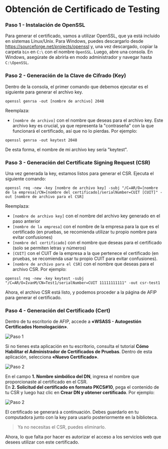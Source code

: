 # Obtención de Certificado de Testing

### Paso 1 - Instalación de OpenSSL
Para generar el certificado, vamos a utilizar OpenSSL, que ya está incluido en sistemas Linux/Unix. Para Windows, puedes descargarlo desde https://sourceforge.net/projects/openssl y, una vez descargado, copiar la carpeta `bin` en `C:\` con el nombre `OpenSSL`. Luego, abre una consola. En Windows, asegúrate de abrirla en modo administrador y navegar hasta `C:\OpenSSL`.

### Paso 2 - Generación de la Clave de Cifrado (Key)
Dentro de la consola, el primer comando que debemos ejecutar es el siguiente para generar el archivo key.
```
openssl genrsa -out [nombre de archivo] 2048
```

Reemplaza:
 - `[nombre de archivo]` con el nombre que deseas para el archivo key. Este archivo key es crucial, ya que representa la "contraseña" con la que funcionará el certificado, así que no lo pierdas. Por ejemplo:
```
openssl genrsa -out keytest 2048
```
De esta forma, el nombre de mi archivo key sería "keytest".

### Paso 3 - Generación del Certificate Signing Request (CSR)
Una vez generada la key, estamos listos para generar el CSR. Ejecuta el siguiente comando:
```
openssl req -new -key [nombre de archivo key] -subj "/C=AR/O=[nombre de la empresa]/CN=[nombre del certificado]/serialNumber=CUIT [CUIT]" -out [nombre de archivo para el CSR]
```

Reemplaza:
 - `[nombre de archivo key]` con el nombre del archivo key generado en el paso anterior
 - `[nombre de la empresa]` con el nombre de la empresa para la que es el certificado (en pruebas, se recomienda utilizar tu propio nombre para evitar confusiones)
 - `[nombre del certificado]` con el nombre que deseas para el certificado (solo se permiten letras y números)
 - `[CUIT]` con el CUIT de la empresa a la que pertenece el certificado (en pruebas, se recomienda usar tu propio CUIT para evitar confusiones).
 - `[nombre de archivo para el CSR]` con el nombre que deseas para el archivo CSR. Por ejemplo:
```
openssl req -new -key keytest -subj "/C=AR/O=IvanM/CN=Test1/serialNumber=CUIT 11111111111" -out csr-test1
```

Ahora, el archivo CSR está listo, y podemos proceder a la página de AFIP para generar el certificado.

### Paso 4 - Generación del Certificado (Cert)
Dentro de tu escritorio de AFIP, accede a **«WSASS - Autogestión Certificados Homologación»**.

![Paso 1](../public/tutorial/tutorial_2_1.png)

Si no tienes esta aplicación en tu escritorio, consulta el tutorial **Cómo Habilitar el Administrador de Certificados de Pruebas**. Dentro de esta aplicación, selecciona **«Nuevo Certificado»**.

![Paso 2](../public/tutorial/tutorial_2_2.png)

En el campo **1. Nombre simbólico del DN**, ingresa el nombre que proporcionaste al certificado en el CSR. <br>
En **2. Solicitud del certificado en formato PKCS#10**, pega el contenido de tu CSR y luego haz clic en **Crear DN y obtener certificado**. Por ejemplo:

![Paso 2](../public/tutorial/tutorial_2_3.png)

El certificado se generará a continuación. Debes guardarlo en tu computadora junto con la key para usarlo posteriormente en la biblioteca.

> Ya no necesitas el CSR, puedes eliminarlo.

Ahora, lo que falta por hacer es autorizar el acceso a los servicios web que desees utilizar con este certificado.